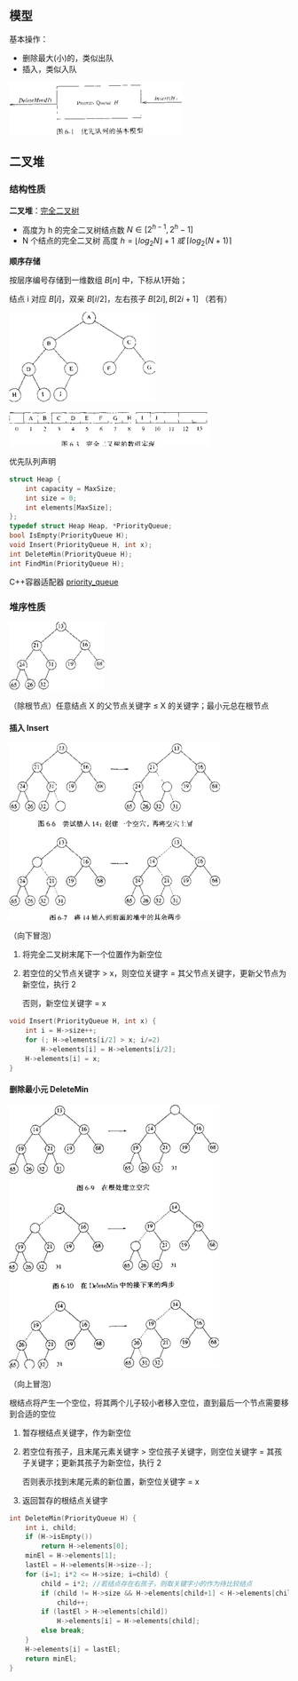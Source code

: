 ## 模型

基本操作：

- 删除最大(小)的，类似出队
- 插入，类似入队

![image-20210719013310520](../assets/image-20210719013310520.png)

## 二叉堆

### 结构性质

**二叉堆**：[完全二叉树](data-structure/tree?id=特殊二叉树)

- 高度为 h 的完全二叉树结点数 $N\in[2^{h-1},2^h-1]$
- N 个结点的完全二叉树 高度 $h=\lfloor log_2N\rfloor+1\ 或\ \lceil log_2(N+1)\rceil$

**顺序存储**

按层序编号存储到一维数组 $B[n]$ 中，下标从1开始；

结点 i 对应 $B[i]$，双亲 $B[i/2]$，左右孩子 $B[2i],B[2i+1]$ （若有）

![image-20210719014522470](../assets/image-20210719014522470.png)

![image-20210719014547361](../assets/image-20210719014547361.png)

优先队列声明

```cpp
struct Heap {
    int capacity = MaxSize;
    int size = 0;
    int elements[MaxSize];
};
typedef struct Heap Heap, *PriorityQueue;
bool IsEmpty(PriorityQueue H);
void Insert(PriorityQueue H, int x);
int DeleteMin(PriorityQueue H);
int FindMin(PriorityQueue H);
```

C++容器适配器 [priority_queue](https://zh.cppreference.com/w/cpp/container/priority_queue)

### 堆序性质

![image-20210719015730721](../assets/image-20210719015730721.png)

（除根节点）任意结点 X 的父节点关键字 $\le$ X 的关键字；最小元总在根节点

#### 插入 Insert

![image-20210719021049143](../assets/image-20210719021049143.png)

（向下冒泡）

1. 将完全二叉树末尾下一个位置作为新空位

2. 若空位的父节点关键字 > x，则空位关键字 = 其父节点关键字，更新父节点为新空位，执行  2

   否则，新空位关键字 = x

```cpp
void Insert(PriorityQueue H, int x) {
    int i = H->size++;
    for (; H->elements[i/2] > x; i/=2) 
        H->elements[i] = H->elements[i/2];
    H->elements[i] = x;
}
```

#### 删除最小元 DeleteMin

![image-20210719021504079](../assets/image-20210719021504079.png)

（向上冒泡）

根结点将产生一个空位，将其两个儿子较小者移入空位，直到最后一个节点需要移到合适的空位

1. 暂存根结点关键字，作为新空位

2. 若空位有孩子，且末尾元素关键字 > 空位孩子关键字，则空位关键字 = 其孩子关键字；更新其孩子为新空位，执行 2

   否则表示找到末尾元素的新位置，新空位关键字 = x

3. 返回暂存的根结点关键字

```cpp
int DeleteMin(PriorityQueue H) {
    int i, child;
    if (H->isEmpty()) 
        return H->elements[0];
    minEl = H->elements[1];
    lastEl = H->elements[H->size--];
    for (i=1; i*2 <= H->size; i=child) {
        child = i*2; //若结点存在右孩子，则取关键字小的作为待比较结点
        if (child != H->size && H->elements[child+1] < H->elements[child])
            child++;
        if (lastEl > H->elements[child]) 
            H->elements[i] = H->elements[child];
        else break;
    }
    H->elements[i] = lastEl;
    return minEl;
}
```

